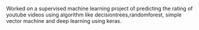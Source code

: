 Worked on a supervised machine learning project of predicting the rating of youtube videos using algorithm like decisiontrees,randomforest, simple vector machine and deep learning using keras.
